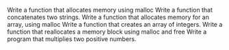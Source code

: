 Write a function that allocates memory using malloc
Write a function that concatenates two strings.
Write a function that allocates memory for an array, using malloc
Write a function that creates an array of integers.
Write a function that reallocates a memory block using malloc and free
Write a program that multiplies two positive numbers.

